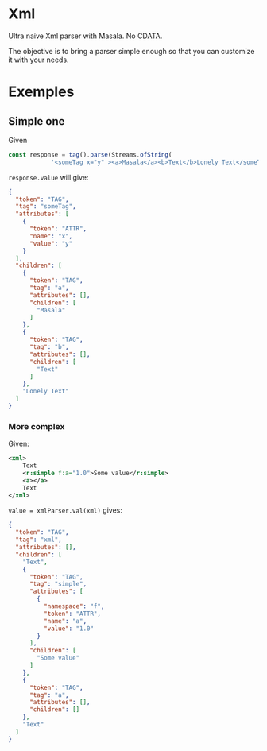 # Xml

Ultra naive Xml parser with Masala. No CDATA.

The objective is to bring a parser simple enough so that you can customize it with your needs.

# Exemples


## Simple one 

Given 

```javascript
const response = tag().parse(Streams.ofString(
            '<someTag x="y" ><a>Masala</a><b>Text</b>Lonely Text</someTag>'));

```

`response.value` will give:

```json
{
  "token": "TAG",
  "tag": "someTag",
  "attributes": [
    {
      "token": "ATTR",
      "name": "x",
      "value": "y"
    }
  ],
  "children": [
    {
      "token": "TAG",
      "tag": "a",
      "attributes": [],
      "children": [
        "Masala"
      ]
    },
    {
      "token": "TAG",
      "tag": "b",
      "attributes": [],
      "children": [
        "Text"
      ]
    },
    "Lonely Text"
  ]
}

```

### More complex

Given:

```xml
<xml>
    Text
    <r:simple f:a="1.0">Some value</r:simple>
    <a></a>
    Text
</xml>
```

`value = xmlParser.val(xml)` gives:

```json
{
  "token": "TAG",
  "tag": "xml",
  "attributes": [],
  "children": [
    "Text",
    {
      "token": "TAG",
      "tag": "simple",
      "attributes": [
        {
          "namespace": "f",
          "token": "ATTR",
          "name": "a",
          "value": "1.0"
        }
      ],
      "children": [
        "Some value"
      ]
    },
    {
      "token": "TAG",
      "tag": "a",
      "attributes": [],
      "children": []
    },
    "Text"
  ]
}

```
